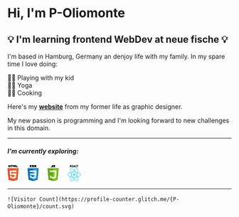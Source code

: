 # Hi, I'm P-Oliomonte
## :bulb: I'm learning frontend WebDev at neue fische :bulb:

I'm based in Hamburg, Germany an denjoy life with my family. In my spare time I love doing:

:family_man_boy: Playing with my kid\
:lotus_position_man: Yoga\
:man_cook: Cooking

Here's my **[website](https://phillip-oehlenberg.com/)** from my former life as graphic designer.

My new passion is programming and I'm looking forward to new challenges in this domain.

---

##### I'm currently exploring:
<p>
<img src="/pics/ICONS_0001_HTML.png" width="5%" height="5%"> &nbsp; &nbsp;
<img src="/pics/ICONS_0003_CSS.png" width="5%" height="5%"> &nbsp; &nbsp;
<img src="/pics/ICONS_0002_JAVASCRIPT.png" width="5%" height="5%"> &nbsp; &nbsp;
<img src="/pics/ICONS_0000_REACT.png" width="6%" height="6%">
</p> 

---
```
![Visitor Count](https://profile-counter.glitch.me/{P-Oliomonte}/count.svg)
```
